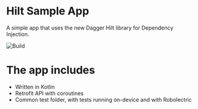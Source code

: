 Hilt Sample App
===============

A simple app that uses the new Dagger Hilt library for Dependency Injection.

![Build](https://github.com/rafaeltoledo/hilt-sandbox/workflows/build/badge.svg)

# The app includes

- Written in Kotlin
- Retrofit API with coroutines
- Common test folder, with tests running on-device and with Robolectric
